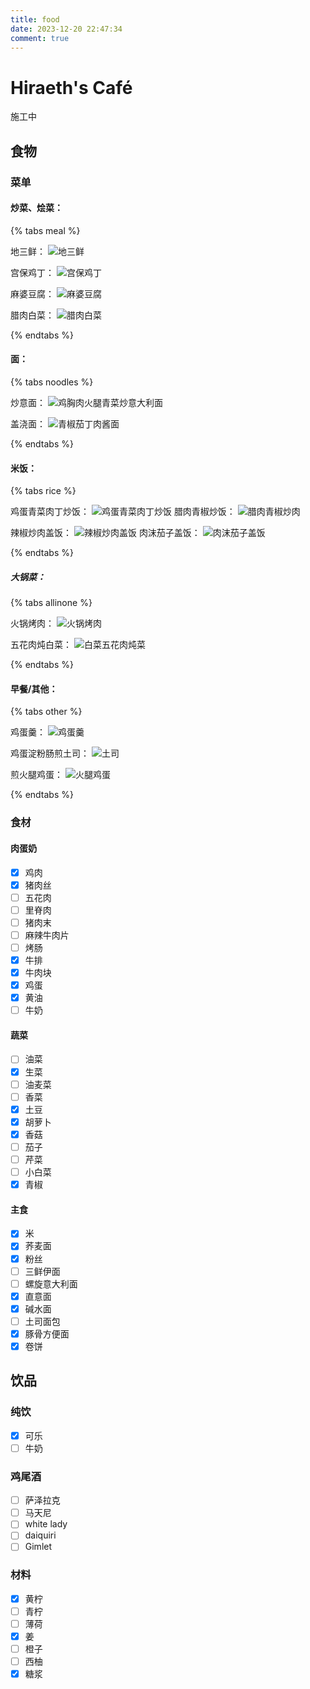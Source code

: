 ```yaml
---
title: food
date: 2023-12-20 22:47:34
comment: true
---
```


# Hiraeth's Café

<p class= "note note-danger" >施工中</p>

## 食物

### 菜单
#### 炒菜、烩菜：
{% tabs meal %}
<!-- tab 地三鲜-->
地三鲜：
![地三鲜](https://github.com/HiraethEcho/picx-images-hosting/raw/master/food/170f6c753395f4aaf904a9757d8fd43.2h81ab0y7e.jpg)
<!-- endtab -->

<!-- tab 宫保鸡丁 -->
宫保鸡丁：
![宫保鸡丁](https://github.com/HiraethEcho/picx-images-hosting/raw/master/food/b18ca6f802d4777877f3d0ed057f53c.7aww6flfkp.jpg)
<!-- endtab -->

<!-- tab 麻婆豆腐 -->
麻婆豆腐：
![麻婆豆腐](https://github.com/HiraethEcho/picx-images-hosting/raw/master/food/d93a22e5e550e70df47d20c3ab01895.1vydo06gpi.jpg)
<!-- endtab -->

<!-- tab 腊肉白菜 -->
腊肉白菜：
![腊肉白菜](https://github.com/HiraethEcho/picx-images-hosting/raw/master/food/a8eba8569f0d6ce898b45f93d114730.231ljfs9rx.jpg)
<!-- tab -->
{% endtabs %}
#### 面：
{% tabs noodles %}
<!-- tab 炒面-->
炒意面：
![鸡胸肉火腿青菜炒意大利面](https://github.com/HiraethEcho/picx-images-hosting/raw/master/food/a268f21c12b58f00125027413208387.7zq5qg97e5.jpg)
<!-- endtab -->

<!-- tab 盖浇面 -->
盖浇面：
![青椒茄丁肉酱面](https://github.com/HiraethEcho/picx-images-hosting/raw/master/food/e826c6ece42bdfeb6a23824e11bbb5a.8s3186podq.jpg)
<!-- endtab -->
{% endtabs %}

#### 米饭：
{% tabs rice %}
<!-- tab 炒饭-->
鸡蛋青菜肉丁炒饭：
![鸡蛋青菜肉丁炒饭](https://github.com/HiraethEcho/picx-images-hosting/raw/master/food/434b1ae2e21545eb9e20700048c282b.5tqr4oh0ju.jpg)
腊肉青椒炒饭：
![腊肉青椒炒肉](https://github.com/HiraethEcho/picx-images-hosting/raw/master/food/f5c99f2041946a03c6d802609740a4d.1ov5skjwbu.jpg)
<!-- endtab -->

<!-- tab 盖饭 -->
辣椒炒肉盖饭：
![辣椒炒肉盖饭](https://github.com/HiraethEcho/picx-images-hosting/raw/master/food/301601e44d002ca612515c18cf6a0dd.9kfwpx64o5.jpg)
肉沫茄子盖饭：
![肉沫茄子盖饭](https://github.com/HiraethEcho/picx-images-hosting/raw/master/food/42ca69d1761e8bffac8e03fa4fd4d30.7ljpzl0gk7.jpg)
<!-- endtab -->

{% endtabs %}

##### 大锅菜：
{% tabs allinone %}
<!-- tab 火锅烤肉-->
火锅烤肉：
![火锅烤肉](https://github.com/HiraethEcho/picx-images-hosting/raw/master/food/768bff43ef7d132de2a3573a04bf4f4.9kfwpx67w8.jpg)
<!-- endtab -->

<!-- tab 炖菜 -->
五花肉炖白菜：
![白菜五花肉炖菜](https://github.com/HiraethEcho/picx-images-hosting/raw/master/food/83b126f7592bc49259476d380c3f5cb.5c0pg3fsj8.jpg)
<!-- endtab -->

{% endtabs %}

#### 早餐/其他：
{% tabs other %}
<!-- tab 鸡蛋羹-->
鸡蛋羹：
![鸡蛋羹](https://github.com/HiraethEcho/picx-images-hosting/raw/master/food/0546c85e59ce561e1533d483fef38c7.64dkxtwodp.jpg)
<!-- endtab -->

<!-- tab 土司 -->
鸡蛋淀粉肠煎土司：
![土司](https://github.com/HiraethEcho/picx-images-hosting/raw/master/food/9b5fa513aa975bca1e366304ee9f8ae.7ljpzl0ke9.jpg)
<!-- endtab -->

<!-- tab 火腿鸡蛋 -->
煎火腿鸡蛋：
![火腿鸡蛋](https://github.com/HiraethEcho/picx-images-hosting/raw/master/food/71c2940ddc77db377e5494b5f9fc552.pf2fegv6c.jpg)
<!-- endtab -->
{% endtabs %}

### 食材

#### 肉蛋奶

- [x] 鸡肉
- [x] 猪肉丝
- [ ] 五花肉
- [ ] 里脊肉
- [ ] 猪肉末
- [ ] 麻辣牛肉片
- [ ] 烤肠
- [x] 牛排
- [x] 牛肉块
- [x] 鸡蛋
- [x] 黄油
- [ ] 牛奶

#### 蔬菜

- [ ] 油菜
- [x] 生菜
- [ ] 油麦菜
- [ ] 香菜
- [x] 土豆
- [x] 胡萝卜
- [x] 香菇
- [ ] 茄子
- [ ] 芹菜
- [ ] 小白菜
- [x] 青椒

#### 主食

- [x] 米
- [x] 荞麦面
- [x] 粉丝
- [ ] 三鲜伊面
- [ ] 螺旋意大利面
- [x] 直意面
- [x] 碱水面
- [ ] 土司面包
- [x] 豚骨方便面
- [x] 卷饼

## 饮品

### 纯饮

- [x] 可乐
- [ ] 牛奶

### 鸡尾酒

- [ ] 萨泽拉克
- [ ] 马天尼
- [ ] white lady
- [ ] daiquiri
- [ ] Gimlet

### 材料

- [x] 黄柠
- [ ] 青柠
- [ ] 薄荷
- [x] 姜
- [ ] 橙子
- [ ] 西柚
- [x] 糖浆
